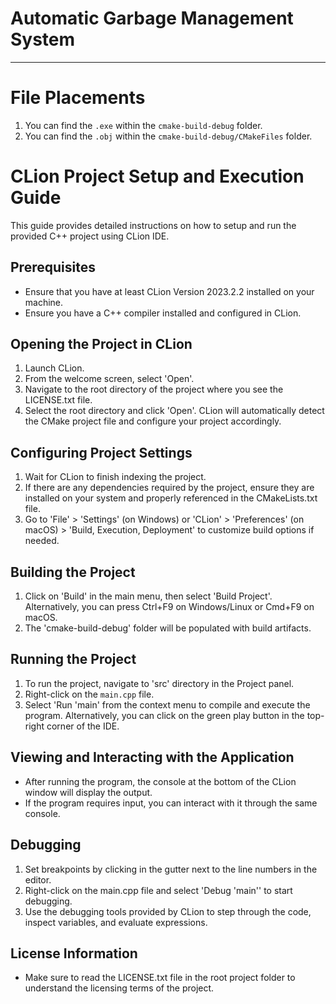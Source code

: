 # Automatic Garbage Management System

---

File Placements
=======================================
1. You can find the `.exe` within the `cmake-build-debug` folder.
2. You can find the `.obj` within the `cmake-build-debug/CMakeFiles` folder.

CLion Project Setup and Execution Guide
=======================================

This guide provides detailed instructions on how to setup and run the provided C++ project using CLion IDE.

Prerequisites
-------------
- Ensure that you have at least CLion Version 2023.2.2 installed on your machine.
- Ensure you have a C++ compiler installed and configured in CLion.

Opening the Project in CLion
----------------------------
1. Launch CLion.
2. From the welcome screen, select 'Open'.
3. Navigate to the root directory of the project where you see the LICENSE.txt file.
4. Select the root directory and click 'Open'. CLion will automatically detect the CMake project file and configure your project accordingly.

Configuring Project Settings
----------------------------
1. Wait for CLion to finish indexing the project.
2. If there are any dependencies required by the project, ensure they are installed on your system and properly referenced in the CMakeLists.txt file.
3. Go to 'File' > 'Settings' (on Windows) or 'CLion' > 'Preferences' (on macOS) > 'Build, Execution, Deployment' to customize build options if needed.

Building the Project
--------------------
1. Click on 'Build' in the main menu, then select 'Build Project'.
   Alternatively, you can press Ctrl+F9 on Windows/Linux or Cmd+F9 on macOS.
2. The 'cmake-build-debug' folder will be populated with build artifacts.

Running the Project
-------------------
1. To run the project, navigate to 'src' directory in the Project panel.
2. Right-click on the `main.cpp` file.
3. Select 'Run 'main' from the context menu to compile and execute the program.
   Alternatively, you can click on the green play button in the top-right corner of the IDE.

Viewing and Interacting with the Application
--------------------------------------------
- After running the program, the console at the bottom of the CLion window will display the output.
- If the program requires input, you can interact with it through the same console.

Debugging
---------
1. Set breakpoints by clicking in the gutter next to the line numbers in the editor.
2. Right-click on the main.cpp file and select 'Debug 'main'' to start debugging.
3. Use the debugging tools provided by CLion to step through the code, inspect variables, and evaluate expressions.

License Information
-------------------
- Make sure to read the LICENSE.txt file in the root project folder to understand the licensing terms of the project.
